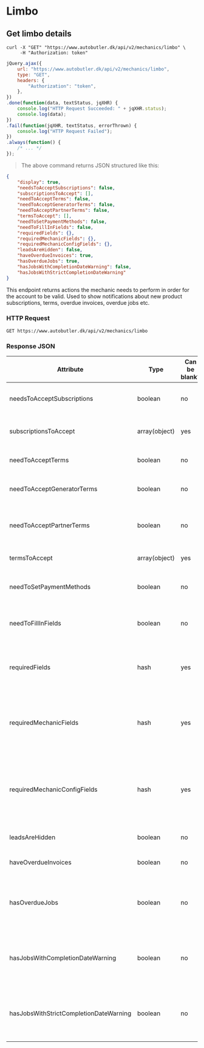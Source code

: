 # Limbo
## Get limbo details

```shell
curl -X "GET" "https://www.autobutler.dk/api/v2/mechanics/limbo" \
     -H "Authorization: token"
```

```javascript
jQuery.ajax({
    url: "https://www.autobutler.dk/api/v2/mechanics/limbo",
    type: "GET",
    headers: {
        "Authorization": "token",
    },
})
.done(function(data, textStatus, jqXHR) {
    console.log("HTTP Request Succeeded: " + jqXHR.status);
    console.log(data);
})
.fail(function(jqXHR, textStatus, errorThrown) {
    console.log("HTTP Request Failed");
})
.always(function() {
    /* ... */
});

```

> The above command returns JSON structured like this:

```json
{
    "display": true,
    "needsToAcceptSubscriptions": false,
    "subscriptionsToAccept": [],
    "needToAcceptTerms": false,
    "needToAcceptGeneratorTerms": false,
    "needToAcceptPartnerTerms": false,
    "termsToAccept": [],
    "needToSetPaymentMethods": false,
    "needToFillInFields": false,
    "requiredFields": {},
    "requiredMechanicFields": {},
    "requiredMechanicConfigFields": {},
    "leadsAreHidden": false,
    "haveOverdueInvoices": true,
    "hasOverdueJobs": true,
    "hasJobsWithCompletionDateWarning": false,
    "hasJobsWithStrictCompletionDateWarning"
}
```

This endpoint returns actions the mechanic needs to perform in order for the account to be valid.
Used to show notifications about new product subscriptions, terms, overdue invoices, overdue jobs etc.


### HTTP Request

`GET https://www.autobutler.dk/api/v2/mechanics/limbo`

### Response JSON

Attribute                                    | Type           | Can be blank? | Description
---------------------------------------| -------------  | ------------- | ---------------------------------------------
needsToAcceptSubscriptions             | boolean        | no            | Whether the mechanic needs to accept product subscriptions
subscriptionsToAccept                  | array(object)  | yes           | A list of product subscriptions the mechanics has yet to accept
needToAcceptTerms                      | boolean        | no            | Whether the mechanic needs to accept terms
needToAcceptGeneratorTerms             | boolean        | no            | Whether the mechanic needs to accept related to Generator
needToAcceptPartnerTerms               | boolean        | no            | Whether the mechanic needs to accept related to of Autobutler's partners
termsToAccept                          | array(object)  | yes           | A list of terms the mechanic needs to accept
needToSetPaymentMethods                | boolean        | no            | Whether the mechanic needs to set payments methods
needToFillInFields                     | boolean        | no            | Whether the mechanic needs to fill in fields to make the account valid
requiredFields                         | hash           | yes           | A list of the required fields the mechanic needs to fill in to make the account valid
requiredMechanicFields                 | hash           | yes           | A list of the required fields from the users table the mechanic needs to fill in to make the account valid (for internal use)
requiredMechanicConfigFields           | hash           | yes           | A list of the required fields from the mechanic_configs table the mechanic needs to fill in to make the account valid (for internal use)
leadsAreHidden                         | boolean        | no            | Whether leads are hidden from the mechanic
haveOverdueInvoices                    | boolean        | no            | Whether the mechanic has any overdue invoices
hasOverdueJobs                         | boolean        | no            | Whether the mechanic has any Autobutler jobs that have surpassed the completion date by 7 days
hasJobsWithCompletionDateWarning       | boolean        | no            | Whether the mechanic has any Autobutler jobs that haven't been scheduled within 1 day after acceptance
hasJobsWithStrictCompletionDateWarning | boolean        | no            | Whether the mechanic has any Autobutler jobs that haven't been scheduled within 3 days after acceptance
